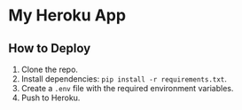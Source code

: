 
# My Heroku App

## How to Deploy

1. Clone the repo.
2. Install dependencies: `pip install -r requirements.txt`.
3. Create a `.env` file with the required environment variables.
4. Push to Heroku.
